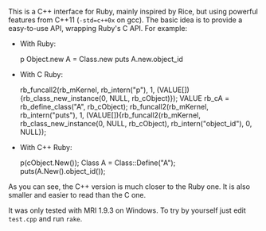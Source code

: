 This is a C++ interface for Ruby, mainly inspired by Rice, but using powerful
features from C++11 (`-std=c++0x` on gcc). The basic idea is to provide a
easy-to-use API, wrapping Ruby's C API. For example:

- With Ruby:

	p Object.new
	A = Class.new
	puts A.new.object_id

- With C Ruby:

	rb_funcall2(rb_mKernel, rb_intern("p"), 1, (VALUE[]){rb_class_new_instance(0, NULL, rb_cObject)});
	VALUE rb_cA = rb_define_class("A", rb_cObject);
	rb_funcall2(rb_mKernel, rb_intern("puts"), 1, (VALUE[]){rb_funcall2(rb_mKernel, rb_class_new_instance(0, NULL, rb_cObject), rb_intern("object_id"), 0, NULL});

- With C++ Ruby:

	p(cObject.New());
	Class A = Class::Define("A");
	puts(A.New().object_id());

As you can see, the C++ version is much closer to the Ruby one. It is also
smaller and easier to read than the C one.

It was only tested with MRI 1.9.3 on Windows. To try by yourself just edit
`test.cpp` and run `rake`.